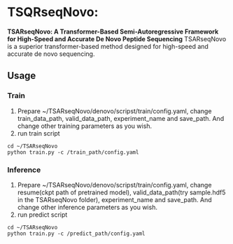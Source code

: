 # TSQRseqNovo:

**TSARseqNovo: A Transformer-Based Semi-Autoregressive Framework for High-Speed and Accurate De Novo Peptide Sequencing**
TSARseqNovo is a superior transformer-based method designed for high-speed and accurate de novo sequencing.


## Usage
### Train
1. Prepare ~/TSARseqNovo/denovo/scripst/train/config.yaml, change train_data_path, valid_data_path, experiment_name and save_path. And change other training parameters as you wish.
2. run train script 
~~~
cd ~/TSARseqNovo
python train.py -c /train_path/config.yaml
~~~
### Inference
1. Prepare ~/TSARseqNovo/denovo/scripst/train/config.yaml, change resume(ckpt path of pretrained model), valid_data_path(try sample.hdf5 in the TSARseqNovo folder), experiment_name and save_path. And change other inference parameters as you wish.
2. run predict script
~~~
cd ~/TSARseqNovo
python train.py -c /predict_path/config.yaml
~~~